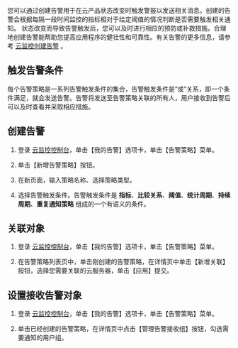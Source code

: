 您可以通过创建告警用于在云产品状态改变时触发警报以发送相关消息。创建的告警会根据每隔一段时间监控的指标相对于给定阈值的情况判断是否需要触发相关通知。
状态改变而导致告警触发后，您可以及时进行相应的预防或补救措施。合理地创建告警能帮助您提高应用程序的健壮性和可靠性。有关告警的更多信息，请参考 [云监控创建告警](/document/product/248/6215) 。
## 触发告警条件
每个告警策略是一系列告警触发条件的集合，告警触发条件是“或”关系，即一个条件满足，就会发送告警。告警将发送至告警策略关联的所有人，用户接收到告警后可以及时查看并采取相应措施。

## 创建告警
1. 登录 [云监控控制台](http://console.tcecqpoc.fsphere.cn/monitor/overview)，单击【我的告警】选项卡，单击【告警策略】菜单。

2. 单击【新增告警策略】按钮。

3. 在新页面，输入策略名称、选择策略类型。

4. 选择告警触发条件。告警触发条件是 **指标**、**比较关系**、**阈值**、**统计周期**、**持续周期**、**重复通知策略** 组成的一个有语义的条件。

## 关联对象
1. 登录 [云监控控制台](http://console.tcecqpoc.fsphere.cn/monitor/overview)，单击【我的告警】选项卡，单击【告警策略】菜单。

2. 在告警策略列表页中，单击刚创建的告警策略，在详情页中单击【新增关联】按钮，选择您需要关联的云服务器，单击【应用】提交。

## 设置接收告警对象
1. 登录 [云监控控制台](http://console.tcecqpoc.fsphere.cn/monitor/overview)，单击【我的告警】选项卡，单击【告警策略】菜单。

2. 单击已经创建的告警策略，在详情页中点击【管理告警接收组】按钮，勾选需要通知的用户组。



